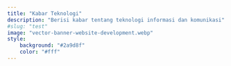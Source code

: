 ```yaml
---
title: "Kabar Teknologi"
description: "Berisi kabar tentang teknologi informasi dan komunikasi"
#slug: "test"
image: "vector-banner-website-development.webp"
style:
    background: "#2a9d8f"
    color: "#fff"
---
```

